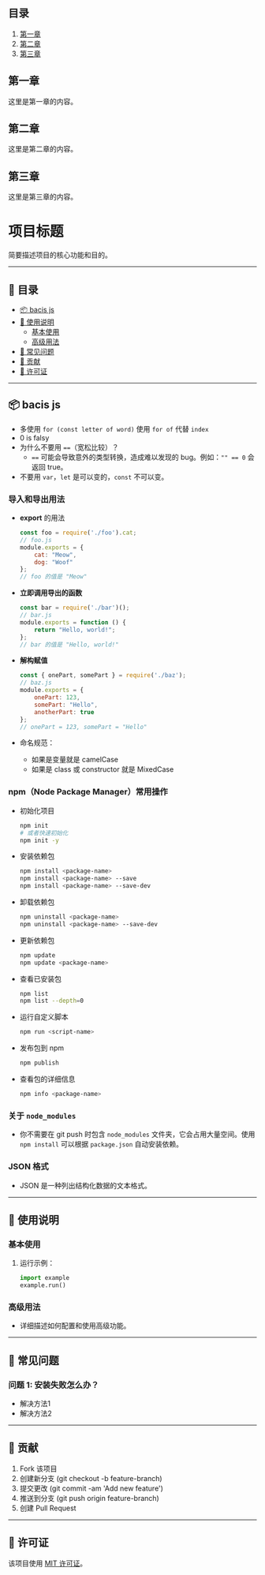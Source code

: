 ## 目录
1. [第一章](#第一章)
2. [第二章](#第二章)
3. [第三章](#第三章)

## 第一章
这里是第一章的内容。

## 第二章
这里是第二章的内容。

## 第三章
这里是第三章的内容。
# 项目标题

简要描述项目的核心功能和目的。

---


## 📑 目录
- [📦 bacis js](#-bacis-js)
- [🚀 使用说明](#-使用说明)
  - [基本使用](#基本使用)
  - [高级用法](#高级用法)
- [🐛 常见问题](#常见问题)
- [🤝 贡献](#贡献)
- [📄 许可证](#许可证)

---

## 📦 bacis js

- 多使用 `for (const letter of word)` 使用 `for of` 代替 `index`
- 0 is falsy
- 为什么不要用 `==`（宽松比较）？
  - `==` 可能会导致意外的类型转换，造成难以发现的 bug。例如：`"" == 0` 会返回 true。
- 不要用 `var`，`let` 是可以变的，`const` 不可以变。

### 导入和导出用法

- **export** 的用法
    ```js
    const foo = require('./foo').cat;
    // foo.js
    module.exports = {
        cat: "Meow",
        dog: "Woof"
    };
    // foo 的值是 "Meow"
    ```

- **立即调用导出的函数**
    ```js
    const bar = require('./bar')();
    // bar.js
    module.exports = function () {
        return "Hello, world!";
    };
    // bar 的值是 "Hello, world!"
    ```

- **解构赋值**
    ```js
    const { onePart, somePart } = require('./baz');
    // baz.js
    module.exports = {
        onePart: 123,
        somePart: "Hello",
        anotherPart: true
    };
    // onePart = 123, somePart = "Hello"
    ```

- 命名规范：
    - 如果是变量就是 camelCase
    - 如果是 class 或 constructor 就是 MixedCase

### npm（Node Package Manager）常用操作

- 初始化项目
    ```bash
    npm init
    # 或者快速初始化
    npm init -y
    ```

- 安装依赖包
    ```bash
    npm install <package-name>
    npm install <package-name> --save
    npm install <package-name> --save-dev
    ```

- 卸载依赖包
    ```bash
    npm uninstall <package-name>
    npm uninstall <package-name> --save-dev
    ```

- 更新依赖包
    ```bash
    npm update
    npm update <package-name>
    ```

- 查看已安装包
    ```bash
    npm list
    npm list --depth=0
    ```

- 运行自定义脚本
    ```bash
    npm run <script-name>
    ```

- 发布包到 npm
    ```bash
    npm publish
    ```

- 查看包的详细信息
    ```bash
    npm info <package-name>
    ```

### 关于 `node_modules`
- 你不需要在 git push 时包含 `node_modules` 文件夹，它会占用大量空间。使用 `npm install` 可以根据 `package.json` 自动安装依赖。

### JSON 格式
- JSON 是一种列出结构化数据的文本格式。

---

## 🚀 使用说明

### 基本使用

1. 运行示例：
    ```python
    import example
    example.run()
    ```

### 高级用法

- 详细描述如何配置和使用高级功能。

---

## 🐛 常见问题

### 问题 1: 安装失败怎么办？

- 解决方法1
- 解决方法2

---

## 🤝 贡献

1. Fork 该项目
2. 创建新分支 (git checkout -b feature-branch)
3. 提交更改 (git commit -am 'Add new feature')
4. 推送到分支 (git push origin feature-branch)
5. 创建 Pull Request

---

## 📄 许可证

该项目使用 [MIT 许可证](LICENSE)。
